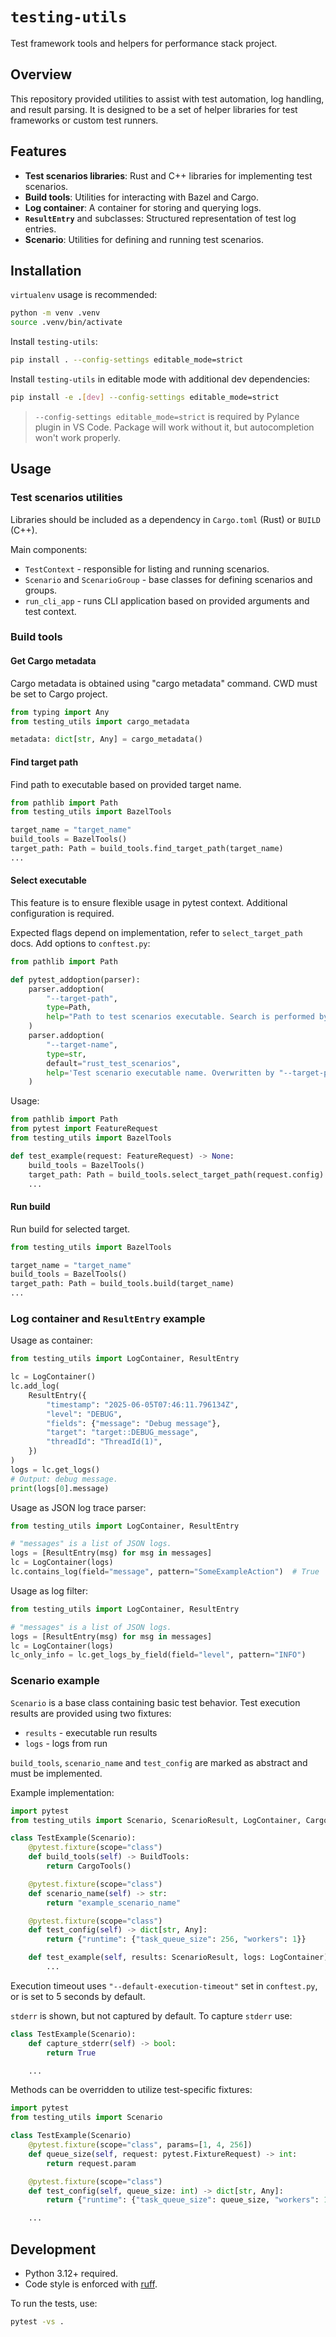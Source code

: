 # `testing-utils`

Test framework tools and helpers for performance stack project.

## Overview

This repository provided utilities to assist with test automation, log handling, and result parsing.
It is designed to be a set of helper libraries for test frameworks or custom test runners.

## Features

- **Test scenarios libraries**: Rust and C++ libraries for implementing test scenarios.
- **Build tools**: Utilities for interacting with Bazel and Cargo.
- **Log container**: A container for storing and querying logs.
- **`ResultEntry`** and subclasses: Structured representation of test log entries.
- **Scenario**: Utilities for defining and running test scenarios.

## Installation

`virtualenv` usage is recommended:

```bash
python -m venv .venv
source .venv/bin/activate
```

Install `testing-utils`:

```bash
pip install . --config-settings editable_mode=strict
```

Install `testing-utils` in editable mode with additional dev dependencies:

```bash
pip install -e .[dev] --config-settings editable_mode=strict
```

> `--config-settings editable_mode=strict` is required by Pylance plugin in VS Code.
> Package will work without it, but autocompletion won't work properly.

## Usage

### Test scenarios utilities

Libraries should be included as a dependency in `Cargo.toml` (Rust) or `BUILD` (C++).

Main components:

- `TestContext` - responsible for listing and running scenarios.
- `Scenario` and `ScenarioGroup` - base classes for defining scenarios and groups.
- `run_cli_app` - runs CLI application based on provided arguments and test context.

### Build tools

#### Get Cargo metadata

Cargo metadata is obtained using "cargo metadata" command.
CWD must be set to Cargo project.

```python
from typing import Any
from testing_utils import cargo_metadata

metadata: dict[str, Any] = cargo_metadata()
```

#### Find target path

Find path to executable based on provided target name.

```python
from pathlib import Path
from testing_utils import BazelTools

target_name = "target_name"
build_tools = BazelTools()
target_path: Path = build_tools.find_target_path(target_name)
...
```

#### Select executable

This feature is to ensure flexible usage in pytest context.
Additional configuration is required.

Expected flags depend on implementation, refer to `select_target_path` docs.
Add options to `conftest.py`:

```python
from pathlib import Path

def pytest_addoption(parser):
    parser.addoption(
        "--target-path",
        type=Path,
        help="Path to test scenarios executable. Search is performed by default.",
    )
    parser.addoption(
        "--target-name",
        type=str,
        default="rust_test_scenarios",
        help='Test scenario executable name. Overwritten by "--target-path".',
    )
```

Usage:

```python
from pathlib import Path
from pytest import FeatureRequest
from testing_utils import BazelTools

def test_example(request: FeatureRequest) -> None:
    build_tools = BazelTools()
    target_path: Path = build_tools.select_target_path(request.config)
    ...
```

#### Run build

Run build for selected target.

```python
from testing_utils import BazelTools

target_name = "target_name"
build_tools = BazelTools()
target_path: Path = build_tools.build(target_name)
...
```

### Log container and `ResultEntry` example

Usage as container:

```python
from testing_utils import LogContainer, ResultEntry

lc = LogContainer()
lc.add_log(
    ResultEntry({
        "timestamp": "2025-06-05T07:46:11.796134Z",
        "level": "DEBUG",
        "fields": {"message": "Debug message"},
        "target": "target::DEBUG_message",
        "threadId": "ThreadId(1)",
    })
)
logs = lc.get_logs()
# Output: debug message.
print(logs[0].message)
```

Usage as JSON log trace parser:

```python
from testing_utils import LogContainer, ResultEntry

# "messages" is a list of JSON logs.
logs = [ResultEntry(msg) for msg in messages]
lc = LogContainer(logs)
lc.contains_log(field="message", pattern="SomeExampleAction")  # True
```

Usage as log filter:

```python
from testing_utils import LogContainer, ResultEntry

# "messages" is a list of JSON logs.
logs = [ResultEntry(msg) for msg in messages]
lc = LogContainer(logs)
lc_only_info = lc.get_logs_by_field(field="level", pattern="INFO")
```

### Scenario example

`Scenario` is a base class containing basic test behavior.
Test execution results are provided using two fixtures:

- `results` - executable run results
- `logs` - logs from run

`build_tools`, `scenario_name` and `test_config` are marked as abstract and must be implemented.

Example implementation:

```python
import pytest
from testing_utils import Scenario, ScenarioResult, LogContainer, CargoTools, BuildTools

class TestExample(Scenario):
    @pytest.fixture(scope="class")
    def build_tools(self) -> BuildTools:
        return CargoTools()

    @pytest.fixture(scope="class")
    def scenario_name(self) -> str:
        return "example_scenario_name"

    @pytest.fixture(scope="class")
    def test_config(self) -> dict[str, Any]:
        return {"runtime": {"task_queue_size": 256, "workers": 1}}

    def test_example(self, results: ScenarioResult, logs: LogContainer) -> None:
        ...
```

Execution timeout uses `"--default-execution-timeout"` set in `conftest.py`, or is set to 5 seconds by default.

`stderr` is shown, but not captured by default.
To capture `stderr` use:

```python
class TestExample(Scenario):
    def capture_stderr(self) -> bool:
        return True

    ...
```

Methods can be overridden to utilize test-specific fixtures:

```python
import pytest
from testing_utils import Scenario

class TestExample(Scenario)
    @pytest.fixture(scope="class", params=[1, 4, 256])
    def queue_size(self, request: pytest.FixtureRequest) -> int:
        return request.param

    @pytest.fixture(scope="class")
    def test_config(self, queue_size: int) -> dict[str, Any]:
        return {"runtime": {"task_queue_size": queue_size, "workers": 1}}

    ...
```

## Development

- Python 3.12+ required.
- Code style is enforced with [ruff](https://github.com/astral-sh/ruff).

To run the tests, use:

```bash
pytest -vs .
```
